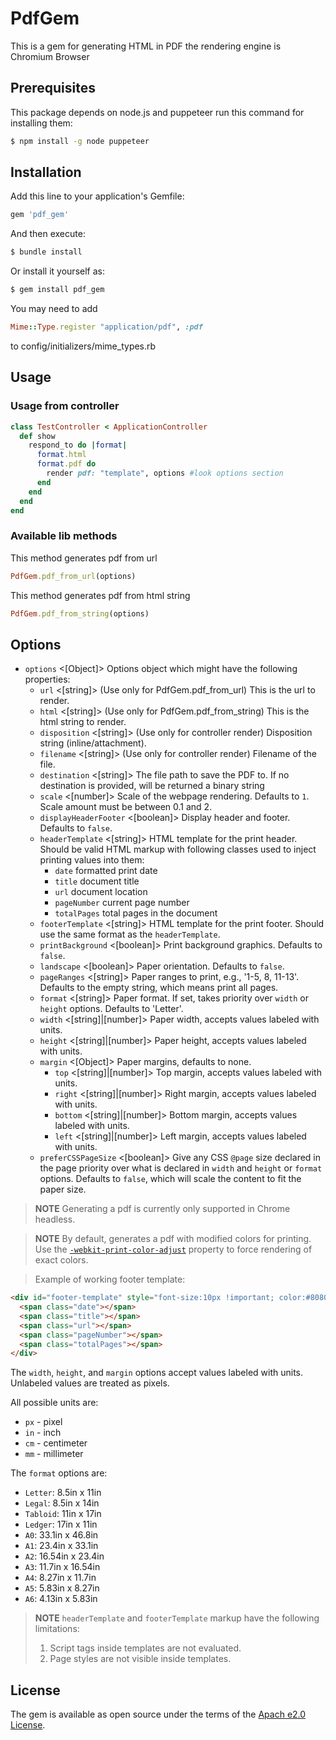 # PdfGem
This is a gem for generating HTML in PDF the rendering engine is Chromium Browser

## Prerequisites
This package depends on node.js and puppeteer run this command for installing them:

```bash
$ npm install -g node puppeteer
```

## Installation
Add this line to your application's Gemfile:

```ruby
gem 'pdf_gem'
```

And then execute:
```bash
$ bundle install
```

Or install it yourself as:
```bash
$ gem install pdf_gem
```

You may need to add 
```ruby
Mime::Type.register "application/pdf", :pdf
```
to config/initializers/mime_types.rb


## Usage

### Usage from controller 

```ruby
class TestController < ApplicationController
  def show
    respond_to do |format|
      format.html
      format.pdf do
        render pdf: "template", options #look options section
      end
    end
  end
end
```

### Available lib methods


This method generates pdf from url

```ruby
PdfGem.pdf_from_url(options)
```

This method generates pdf from html string
```ruby
PdfGem.pdf_from_string(options)
```


## Options

- `options` <[Object]> Options object which might have the following properties:
  - `url` <[string]> (Use only for PdfGem.pdf_from_url) This is the url to render.
  - `html` <[string]> (Use only for PdfGem.pdf_from_string) This is the html string to render.
  - `disposition` <[string]> (Use only for controller render) Disposition string (inline/attachment).
  - `filename` <[string]> (Use only for controller render) Filename of the file.
  - `destination` <[string]> The file path to save the PDF to. If no destination is provided, will be returned a binary string
  - `scale` <[number]> Scale of the webpage rendering. Defaults to `1`. Scale amount must be between 0.1 and 2.
  - `displayHeaderFooter` <[boolean]> Display header and footer. Defaults to `false`.
  - `headerTemplate` <[string]> HTML template for the print header. Should be valid HTML markup with following classes used to inject printing values into them:
    - `date` formatted print date
    - `title` document title
    - `url` document location
    - `pageNumber` current page number
    - `totalPages` total pages in the document
  - `footerTemplate` <[string]> HTML template for the print footer. Should use the same format as the `headerTemplate`.
  - `printBackground` <[boolean]> Print background graphics. Defaults to `false`.
  - `landscape` <[boolean]> Paper orientation. Defaults to `false`.
  - `pageRanges` <[string]> Paper ranges to print, e.g., '1-5, 8, 11-13'. Defaults to the empty string, which means print all pages.
  - `format` <[string]> Paper format. If set, takes priority over `width` or `height` options. Defaults to 'Letter'.
  - `width` <[string]|[number]> Paper width, accepts values labeled with units.
  - `height` <[string]|[number]> Paper height, accepts values labeled with units.
  - `margin` <[Object]> Paper margins, defaults to none.
    - `top` <[string]|[number]> Top margin, accepts values labeled with units.
    - `right` <[string]|[number]> Right margin, accepts values labeled with units.
    - `bottom` <[string]|[number]> Bottom margin, accepts values labeled with units.
    - `left` <[string]|[number]> Left margin, accepts values labeled with units.
  - `preferCSSPageSize` <[boolean]> Give any CSS `@page` size declared in the page priority over what is declared in `width` and `height` or `format` options. Defaults to `false`, which will scale the content to fit the paper size.

> **NOTE** Generating a pdf is currently only supported in Chrome headless.

> **NOTE** By default, generates a pdf with modified colors for printing. Use the [`-webkit-print-color-adjust`](https://developer.mozilla.org/en-US/docs/Web/CSS/-webkit-print-color-adjust) property to force rendering of exact colors.



> Example of working footer template:
```html
<div id="footer-template" style="font-size:10px !important; color:#808080; padding-left:10px">
  <span class="date"></span>
  <span class="title"></span>
  <span class="url"></span>
  <span class="pageNumber"></span>
  <span class="totalPages"></span>
</div>
```

The `width`, `height`, and `margin` options accept values labeled with units. Unlabeled values are treated as pixels.

All possible units are:
- `px` - pixel
- `in` - inch
- `cm` - centimeter
- `mm` - millimeter

The `format` options are:
- `Letter`: 8.5in x 11in
- `Legal`: 8.5in x 14in
- `Tabloid`: 11in x 17in
- `Ledger`: 17in x 11in
- `A0`: 33.1in x 46.8in
- `A1`: 23.4in x 33.1in
- `A2`: 16.54in x 23.4in
- `A3`: 11.7in x 16.54in
- `A4`: 8.27in x 11.7in
- `A5`: 5.83in x 8.27in
- `A6`: 4.13in x 5.83in

> **NOTE** `headerTemplate` and `footerTemplate` markup have the following limitations:
> 1. Script tags inside templates are not evaluated.
> 2. Page styles are not visible inside templates.


## License
The gem is available as open source under the terms of the [Apach e2.0 License](https://opensource.org/licenses/Apache-2.0).
